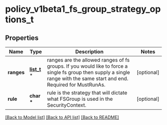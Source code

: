 # policy_v1beta1_fs_group_strategy_options_t

## Properties
Name | Type | Description | Notes
------------ | ------------- | ------------- | -------------
**ranges** | [**list_t**](policy_v1beta1_id_range.md) \* | ranges are the allowed ranges of fs groups.  If you would like to force a single fs group then supply a single range with the same start and end. Required for MustRunAs. | [optional] 
**rule** | **char \*** | rule is the strategy that will dictate what FSGroup is used in the SecurityContext. | [optional] 

[[Back to Model list]](../README.md#documentation-for-models) [[Back to API list]](../README.md#documentation-for-api-endpoints) [[Back to README]](../README.md)


